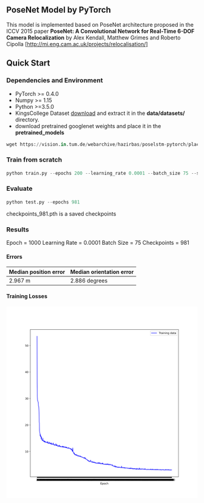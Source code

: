 ## PoseNet Model by PyTorch 

This model is implemented based on PoseNet architecture proposed in the ICCV 2015 paper **PoseNet: A Convolutional Network for Real-Time 6-DOF Camera Relocalization** by Alex Kendall, Matthew Grimes and Roberto Cipolla [http://mi.eng.cam.ac.uk/projects/relocalisation/]

## Quick Start
### Dependencies and Environment
- PyTorch >= 0.4.0
- Numpy >= 1.15
- Python >=3.5.0
- KingsCollege Dataset [download](https://www.repository.cam.ac.uk/bitstream/handle/1810/251342/KingsCollege.zip) and extract it in the **data/datasets/** directory.
- download pretrained googlenet weights and place it in the **pretrained_models**
```python
wget https://vision.in.tum.de/webarchive/hazirbas/poselstm-pytorch/places-googlenet.pickle
```

### Train from scratch
```python
python train.py --epochs 200 --learning_rate 0.0001 --batch_size 75 --save_freq 20
```

### Evaluate
```python
python test.py --epochs 981 
```
checkpoints_981.pth is a saved checkpoints

### Results
Epoch = 1000
Learning Rate = 0.0001
Batch Size = 75
Checkpoints = 981
#### Errors
| Median position error | Median orientation error |
| --------------------- | ------------------------ |
| 2.967 m               | 2.886 degrees            |

#### Training Losses
![training losses](Train_Losses.png)